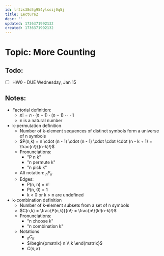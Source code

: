 ```yaml
---
id: lr2zs38d5g954ylsoij0q5j
title: Lecture2
desc: ''
updated: 1736371992132
created: 1736371992132
---
```

# Topic: More Counting

## Todo:
- [ ] HW0 - DUE Wednesday, Jan 15

## Notes:
- Factorial definition:
    - $n! = n \cdot (n - 1) \cdot (n - 1) \cdot \cdot \cdot 1$ 
    - n is a natural number
- k-permutation definition
    - Number of k-element sequences of distinct symbols form a universe of n symbols
    - $P(n,k) = n \cdot (n - 1) \cdot (n - 1) \cdot \cdot \cdot (n - k + 1) = \frac{n!}{(n-k)!}$
    - Pronunciations:
        - "P n k"
        - "n permute k"
        - "n pick k"
    - Alt notation: ${}_{n}P_{k}$
    - Edges:
        - P(n, n) = n!
        - P(n, 0) = 1
        - k < 0 or k > n are undefined
- k-combination definition
    - Number of k-element subsets from a set of n symbols
    - $C(n,k) = \frac{P(n,k)}{n!} = \frac{n!}{k!(n-k)!}$
    - Pronunciations:
        - "n choose k"
        - "n combination k"
    - Notations
        - ${}_{n}C_{k}$
        - $\begin{pmatrix} n \\ k \end{matrix}$
        - $C(n,k)$
